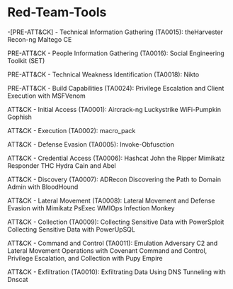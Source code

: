 # Red-Team-Tools

-[PRE-ATT&CK] - Technical Information Gathering (TA0015):
theHarvester
Recon-ng
Maltego CE

PRE-ATT&CK - People Information Gathering (TA0016):
Social Engineering Toolkit (SET)

PRE-ATT&CK - Technical Weakness Identification (TA0018):
Nikto

PRE-ATT&CK - Build Capabilities (TA0024):
Privilege Escalation and Client Execution with MSFVenom

ATT&CK - Initial Access (TA0001):
Aircrack-ng
Luckystrike 
WiFi-Pumpkin
Gophish

ATT&CK - Execution (TA0002):
macro_pack

ATT&CK - Defense Evasion (TA0005):
Invoke-Obfusction

ATT&CK - Credential Access (TA0006):
Hashcat
John the Ripper
Mimikatz
Responder
THC Hydra
Cain and Abel

ATT&CK - Discovery (TA0007):
ADRecon
Discovering the Path to Domain Admin with BloodHound

ATT&CK - Lateral Movement (TA0008):
Lateral Movement and Defense Evasion with Mimikatz
PsExec
WMIOps
Infection Monkey

ATT&CK - Collection (TA0009):
Collecting Sensitive Data with PowerSploit
Collecting Sensitive Data with PowerUpSQL

ATT&CK - Command and Control (TA0011):
Emulation Adversary C2 and Lateral Movement Operations with Covenant
Command and Control, Privilege Escalation, and Collection with Pupy
Empire

ATT&CK - Exfiltration (TA0010):
Exfiltrating Data Using DNS Tunneling with Dnscat
